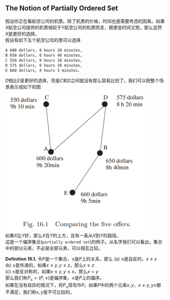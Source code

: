 ##  The Notion of Partially Ordered Set
假设你正在看航空公司的机票。除了机票的价格，时间也是需要考虑的因素。如果$X$航空公司提供的机票相较于$Y$航空公司的机票而言，既便宜时间又短，那么显然$X$是更好的选择。  
假设有如下五个航空公司的票可以选择
```
A 600 dollars, 9 hours 20 minutes,
B 650 dollars, 8 hours 40 minutes,
C 550 dollars, 9 hours 10 minutes,
D 575 dollars, 8 hours 20 minutes,
E 660 dollars, 9 hours 5 minutes.
```
$D$相比$E$是更好的选择，但是$C$和$D$之间就没有那么容易比较了。我们可以把整个场景表示成如下的图  
![](1601.png)  
如果$X$比$Y$好，那么$X$在$Y$的上方，且有一条从$X$到$Y$的路径。  
这是一个偏序集合(`partially ordered set`)的例子。从名字我们可以看出，集合中的部分元素，不必是全部元素，可以相互比较。

**Definition 16.1.** 令$P$是一个集合，$\leq$是$P$上的关系，那么
(a) $\leq$是自反的，$x\leq x$  
(b) $\leq$是传递的，如果$x\leq y, y\leq z$，那么$x\leq z$  
(c) $\leq$是反对称的，如果$x\leq y, y\leq x$，那么$x=y$  
那么我们称$P_\leq =(P,\leq)$是偏序集，$\leq$是$P$上的偏序。  
如果在没有歧异的情况下，将$P_\leq$简写作$P$。如果$P$中的两个元素$x,y$，$x\leq y, y\leq$都不满足，我们称$x,y$是不可比较的。
